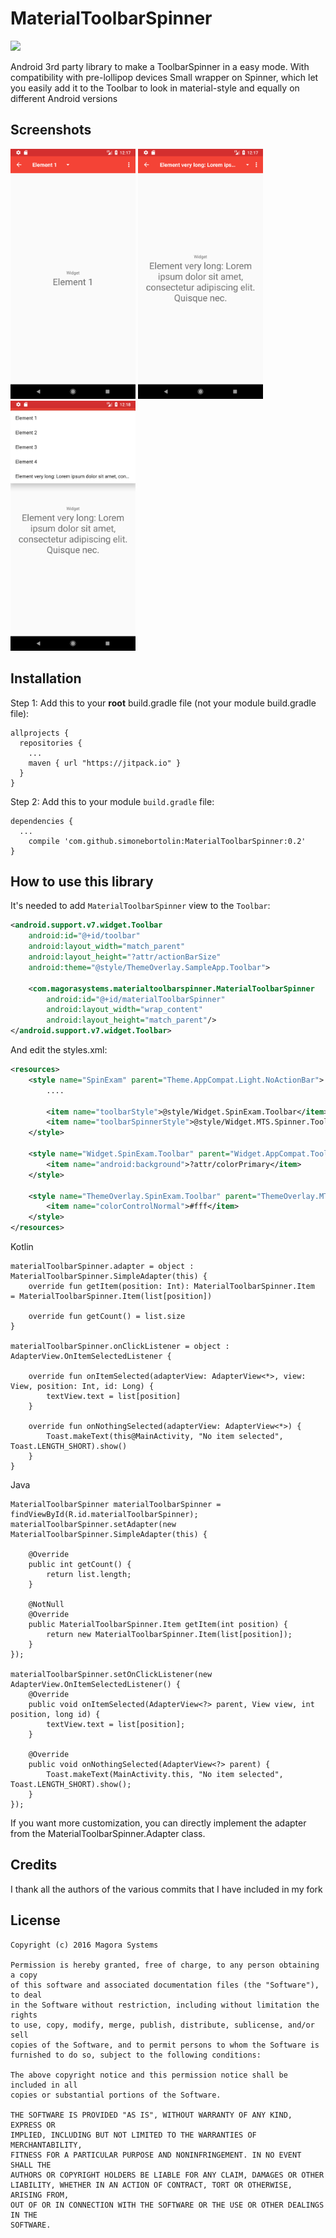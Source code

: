 # MaterialToolbarSpinner
[![](https://jitpack.io/v/simonebortolin/MaterialToolbarSpinner.svg)](https://jitpack.io/#simonebortolin/MaterialToolbarSpinner)

Android 3rd party library to make a ToolbarSpinner in a easy mode. With compatibility with pre-lollipop devices
Small wrapper on Spinner, which let you easily add it to the Toolbar to look in material-style and equally on different Android versions

## Screenshots
<a href="https://github.com/simonebortolin/MaterialToolbarSpinner/blob/master/image_1.png"><img src="https://github.com/simonebortolin/MaterialToolbarSpinner/blob/master/image_1.png" alt="" width="200px"></a>
<a href="https://github.com/simonebortolin/MaterialToolbarSpinner/blob/master/image_2.png"><img src="https://github.com/simonebortolin/MaterialToolbarSpinner/blob/master/image_2.png" alt="" width="200px"></a>
<a href="https://github.com/simonebortolin/MaterialToolbarSpinner/blob/master/image_3.png"><img src="https://github.com/simonebortolin/MaterialToolbarSpinner/blob/master/image_3.png" alt="" width="200px"></a>

## Installation

Step 1: Add this to your **root** build.gradle file (not your module build.gradle file):

    allprojects {
      repositories {
        ...
        maven { url "https://jitpack.io" }
      }
    }


Step 2: Add this to your module `build.gradle` file:

    dependencies {
      ...
        compile 'com.github.simonebortolin:MaterialToolbarSpinner:0.2'
    }

## How to use this library

It's needed to add `MaterialToolbarSpinner` view to the `Toolbar`:
```xml
<android.support.v7.widget.Toolbar
    android:id="@+id/toolbar"
    android:layout_width="match_parent"
    android:layout_height="?attr/actionBarSize"
    android:theme="@style/ThemeOverlay.SampleApp.Toolbar">

    <com.magorasystems.materialtoolbarspinner.MaterialToolbarSpinner
        android:id="@+id/materialToolbarSpinner"
        android:layout_width="wrap_content"
        android:layout_height="match_parent"/>
</android.support.v7.widget.Toolbar>
```

And edit the styles.xml:
```xml
<resources>
    <style name="SpinExam" parent="Theme.AppCompat.Light.NoActionBar">
        ....

        <item name="toolbarStyle">@style/Widget.SpinExam.Toolbar</item>
        <item name="toolbarSpinnerStyle">@style/Widget.MTS.Spinner.Toolbar</item>
    </style>

    <style name="Widget.SpinExam.Toolbar" parent="Widget.AppCompat.Toolbar">
        <item name="android:background">?attr/colorPrimary</item>
    </style>

    <style name="ThemeOverlay.SpinExam.Toolbar" parent="ThemeOverlay.MTS.Toolbar">
        <item name="colorControlNormal">#fff</item>
    </style>
</resources>
```

Kotlin

    materialToolbarSpinner.adapter = object : MaterialToolbarSpinner.SimpleAdapter(this) {
        override fun getItem(position: Int): MaterialToolbarSpinner.Item  = MaterialToolbarSpinner.Item(list[position])
    
        override fun getCount() = list.size
    }
    
    materialToolbarSpinner.onClickListener = object : AdapterView.OnItemSelectedListener {
    
        override fun onItemSelected(adapterView: AdapterView<*>, view: View, position: Int, id: Long) {
            textView.text = list[position]
        }
    
        override fun onNothingSelected(adapterView: AdapterView<*>) {
            Toast.makeText(this@MainActivity, "No item selected", Toast.LENGTH_SHORT).show()
        }
    }
    
Java
    
    MaterialToolbarSpinner materialToolbarSpinner = findViewById(R.id.materialToolbarSpinner);
    materialToolbarSpinner.setAdapter(new MaterialToolbarSpinner.SimpleAdapter(this) {

        @Override
        public int getCount() {
            return list.length;
        }

        @NotNull
        @Override
        public MaterialToolbarSpinner.Item getItem(int position) {
            return new MaterialToolbarSpinner.Item(list[position]);
        }
    });

    materialToolbarSpinner.setOnClickListener(new AdapterView.OnItemSelectedListener() {
        @Override
        public void onItemSelected(AdapterView<?> parent, View view, int position, long id) {
            textView.text = list[position];
        }

        @Override
        public void onNothingSelected(AdapterView<?> parent) {
            Toast.makeText(MainActivity.this, "No item selected", Toast.LENGTH_SHORT).show();
        }
    });

If you want more customization, you can directly implement the adapter from the MaterialToolbarSpinner.Adapter class.
  
## Credits


I thank all the authors of the various commits that I have included in my fork


## License

    Copyright (c) 2016 Magora Systems
    
    Permission is hereby granted, free of charge, to any person obtaining a copy 
    of this software and associated documentation files (the "Software"), to deal 
    in the Software without restriction, including without limitation the rights 
    to use, copy, modify, merge, publish, distribute, sublicense, and/or sell 
    copies of the Software, and to permit persons to whom the Software is 
    furnished to do so, subject to the following conditions:
    
    The above copyright notice and this permission notice shall be included in all 
    copies or substantial portions of the Software.
    
    THE SOFTWARE IS PROVIDED "AS IS", WITHOUT WARRANTY OF ANY KIND, EXPRESS OR 
    IMPLIED, INCLUDING BUT NOT LIMITED TO THE WARRANTIES OF MERCHANTABILITY, 
    FITNESS FOR A PARTICULAR PURPOSE AND NONINFRINGEMENT. IN NO EVENT SHALL THE 
    AUTHORS OR COPYRIGHT HOLDERS BE LIABLE FOR ANY CLAIM, DAMAGES OR OTHER 
    LIABILITY, WHETHER IN AN ACTION OF CONTRACT, TORT OR OTHERWISE, ARISING FROM, 
    OUT OF OR IN CONNECTION WITH THE SOFTWARE OR THE USE OR OTHER DEALINGS IN THE 
    SOFTWARE.
